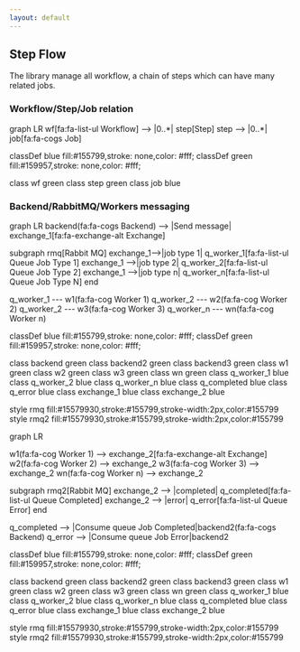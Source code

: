 ```yaml
---
layout: default
---
```


## Step Flow

The library manage all workflow, a chain of steps which can have many related jobs.

### Workflow/Step/Job relation

<div class="mermaid">
graph LR
wf[fa:fa-list-ul Workflow] --> |0..*| step[Step] 
step -->  |0..*| job[fa:fa-cogs Job]

classDef blue fill:#155799,stroke: none,color: #fff;
classDef green fill:#159957,stroke: none,color: #fff;

class wf green
class step green
class job blue
</div>

### Backend/RabbitMQ/Workers messaging

<div class="mermaid">
graph LR
backend(fa:fa-cogs Backend) --> |Send message| exchange_1[fa:fa-exchange-alt Exchange]

subgraph rmq[Rabbit MQ]
  exchange_1-->|job type 1| q_worker_1[fa:fa-list-ul Queue Job Type 1]
  exchange_1 -->|job type 2| q_worker_2[fa:fa-list-ul Queue Job Type 2]
  exchange_1 -->|job type n| q_worker_n[fa:fa-list-ul Queue Job Type N]
end

q_worker_1 --- w1(fa:fa-cog Worker 1)
q_worker_2 --- w2(fa:fa-cog Worker 2)
q_worker_2 --- w3(fa:fa-cog Worker 3)
q_worker_n --- wn(fa:fa-cog Worker n)

classDef blue fill:#155799,stroke: none,color: #fff;
classDef green fill:#159957,stroke: none,color: #fff;

class backend green
class backend2 green
class backend3 green
class w1 green
class w2 green
class w3 green
class wn green
class q_worker_1 blue
class q_worker_2 blue
class q_worker_n blue
class q_completed blue
class q_error blue
class exchange_1 blue
class exchange_2 blue

style rmq fill:#15579930,stroke:#155799,stroke-width:2px,color:#155799
style rmq2 fill:#15579930,stroke:#155799,stroke-width:2px,color:#155799
</div>

<div class="mermaid">
graph LR

w1(fa:fa-cog Worker 1) --> exchange_2[fa:fa-exchange-alt Exchange]
w2(fa:fa-cog Worker 2) --> exchange_2
w3(fa:fa-cog Worker 3) --> exchange_2
wn(fa:fa-cog Worker n) --> exchange_2

subgraph rmq2[Rabbit MQ]
  exchange_2 --> |completed| q_completed[fa:fa-list-ul Queue Completed]
  exchange_2 --> |error| q_error[fa:fa-list-ul  Queue Error]
end

q_completed --> |Consume queue Job Completed|backend2(fa:fa-cogs Backend)
q_error --> |Consume queue Job Error|backend2

classDef blue fill:#155799,stroke: none,color: #fff;
classDef green fill:#159957,stroke: none,color: #fff;

class backend green
class backend2 green
class backend3 green
class w1 green
class w2 green
class w3 green
class wn green
class q_worker_1 blue
class q_worker_2 blue
class q_worker_n blue
class q_completed blue
class q_error blue
class exchange_1 blue
class exchange_2 blue

style rmq fill:#15579930,stroke:#155799,stroke-width:2px,color:#155799
style rmq2 fill:#15579930,stroke:#155799,stroke-width:2px,color:#155799
</div>

<style type="text/css">
	.edgeLabel {
		background-color: #ffff !important;
	}
</style>
